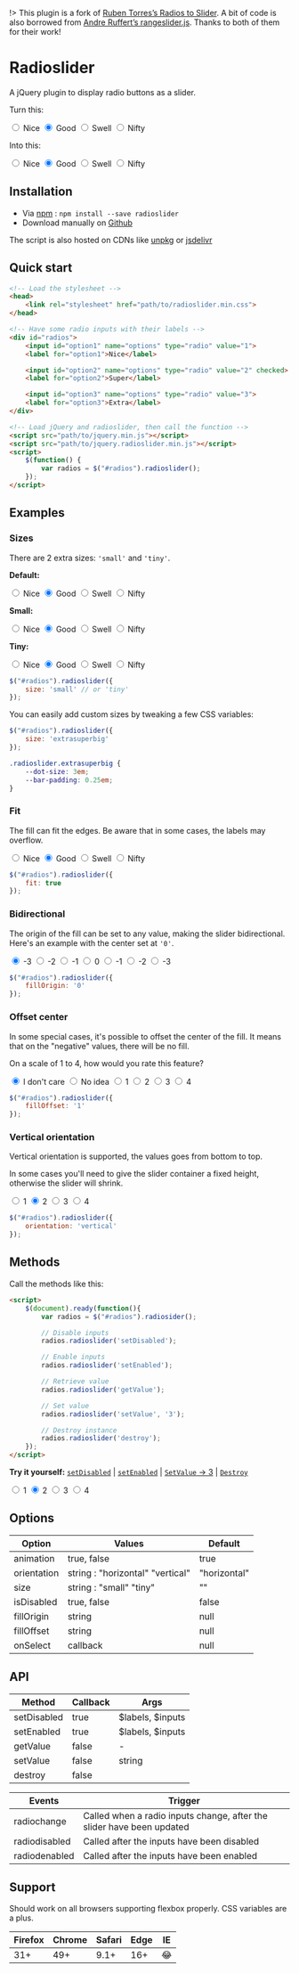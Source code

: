 !> This plugin is a fork of [Ruben Torres’s Radios to Slider](http://rubentd.com/radios-to-slider).
A bit of code is also borrowed from [Andre Ruffert’s rangeslider.js](https://rangeslider.js.org/).
Thanks to both of them for their work!

# Radioslider

A jQuery plugin to display radio buttons as a slider.

Turn this:
<div>
<input id="opt1a" name="a" type="radio" value="nice">
<label for="opt1a">Nice</label>
<input id="opt2a" name="a" type="radio" value="good" checked>
<label for="opt2a">Good</label>
<input id="opt3a" name="a" type="radio" value="swell">
<label for="opt3a">Swell</label>
<input id="opt4a" name="a" type="radio" value="nifty">
<label for="opt4a">Nifty</label>
</div>

Into this:
<div id="radios-basic">
<input id="opt1b" name="b" type="radio" value="nice">
<label for="opt1b">Nice</label>
<input id="opt2b" name="b" type="radio" value="good" checked>
<label for="opt2b">Good</label>
<input id="opt3b" name="b" type="radio" value="swell">
<label for="opt3b">Swell</label>
<input id="opt4b" name="b" type="radio" value="nifty">
<label for="opt4b">Nifty</label>
</div>

## Installation

* Via [npm](https://www.npmjs.org/) : ```npm install --save radioslider```
* Download manually on [Github](https://github.com/tcharlss/radioslider/releases)

The script is also hosted on CDNs like [unpkg](https://unpkg.com/radioslider) or [jsdelivr](https://www.jsdelivr.com/package/npm/radioslider?path=dist)

## Quick start

```html
<!-- Load the stylesheet -->
<head>
    <link rel="stylesheet" href="path/to/radioslider.min.css">
</head>

<!-- Have some radio inputs with their labels -->
<div id="radios">
    <input id="option1" name="options" type="radio" value="1">
    <label for="option1">Nice</label>

    <input id="option2" name="options" type="radio" value="2" checked>
    <label for="option2">Super</label>

    <input id="option3" name="options" type="radio" value="3">
    <label for="option3">Extra</label>
</div>

<!-- Load jQuery and radioslider, then call the function -->
<script src="path/to/jquery.min.js"></script>
<script src="path/to/jquery.radioslider.min.js"></script>
<script>
    $(function() {
        var radios = $("#radios").radioslider();
    });
</script>
```

## Examples

### Sizes

There are 2 extra sizes: `'small'` and `'tiny'`.

**Default:**

<div id="radios-medium">
<input id="opt1e" name="e" type="radio" value="nice">
<label for="opt1e">Nice</label>
<input id="opt2e" name="e" type="radio" value="good" checked>
<label for="opt2e">Good</label>
<input id="opt3e" name="e" type="radio" value="swell">
<label for="opt3e">Swell</label>
<input id="opt4e" name="e" type="radio" value="nifty">
<label for="opt4e">Nifty</label>
</div>

**Small:**

<div id="radios-small">
<input id="opt1c" name="c" type="radio" value="nice">
<label for="opt1c">Nice</label>
<input id="opt2c" name="c" type="radio" value="good" checked>
<label for="opt2c">Good</label>
<input id="opt3c" name="c" type="radio" value="swell">
<label for="opt3c">Swell</label>
<input id="opt4c" name="c" type="radio" value="nifty">
<label for="opt4c">Nifty</label>
</div>

**Tiny:**

<div id="radios-tiny">
<input id="opt1d" name="d" type="radio" value="nice">
<label for="opt1d">Nice</label>
<input id="opt2d" name="d" type="radio" value="good" checked>
<label for="opt2d">Good</label>
<input id="opt3d" name="d" type="radio" value="swell">
<label for="opt3d">Swell</label>
<input id="opt4d" name="d" type="radio" value="nifty">
<label for="opt4d">Nifty</label>
</div>

```javascript
$("#radios").radioslider({
    size: 'small' // or 'tiny'
});
```

You can easily add custom sizes by tweaking a few CSS variables:

```javascript
$("#radios").radioslider({
    size: 'extrasuperbig'
});
```

```css
.radioslider.extrasuperbig {
    --dot-size: 3em;
    --bar-padding: 0.25em;
}
```

### Fit

The fill can fit the edges. Be aware that in some cases, the labels may overflow.

<div id="radios-fit">
<input id="opt1f" name="f" type="radio" value="nice">
<label for="opt1f">Nice</label>
<input id="opt2f" name="f" type="radio" value="good" checked>
<label for="opt2f">Good</label>
<input id="opt3f" name="f" type="radio" value="swell">
<label for="opt3f">Swell</label>
<input id="opt4f" name="f" type="radio" value="nifty">
<label for="opt4f">Nifty</label>
</div>

```javascript
$("#radios").radioslider({
    fit: true
});
```

### Bidirectional

The origin of the fill can be set to any value, making the slider bidirectional. Here's an example with the center set at `'0'`.

<div id="radios-fillorigin">
<input id="opt1g" name="g" type="radio" value="-3" checked>
<label for="opt1g">-3</label>
<input id="opt2g" name="g" type="radio" value="-2">
<label for="opt2g">-2</label>
<input id="opt3g" name="g" type="radio" value="-1">
<label for="opt3g">-1</label>
<input id="opt4g" name="g" type="radio" value="0">
<label for="opt4g">0</label>
<input id="opt5g" name="g" type="radio" value="1">
<label for="opt5g">-1</label>
<input id="opt6g" name="g" type="radio" value="2">
<label for="opt6g">-2</label>
<input id="opt7g" name="g" type="radio" value="3">
<label for="opt7g">-3</label>
</div>

```javascript
$("#radios").radioslider({
    fillOrigin: '0'
});
```

### Offset center

In some special cases, it's possible to offset the center of the fill. It means that on the "negative" values, there will be no fill.

On a scale of 1 to 4, how would you rate this feature?

<div id="radios-filloffset">
<input id="opt1h" name="h" type="radio" value="-3" checked>
<label for="opt1h">I don't care</label>
<input id="opt2h" name="h" type="radio" value="-2">
<label for="opt2h">No idea</label>
<input id="opt4h" name="h" type="radio" value="1">
<label for="opt4h">1</label>
<input id="opt5h" name="h" type="radio" value="2">
<label for="opt5h">2</label>
<input id="opt6h" name="h" type="radio" value="3">
<label for="opt6h">3</label>
<input id="opt3h" name="h" type="radio" value="4">
<label for="opt3h">4</label>
</div>

```javascript
$("#radios").radioslider({
    fillOffset: '1'
});
```

### Vertical orientation

Vertical orientation is supported, the values goes from bottom to top.

In some cases you'll need to give the slider container a fixed height, otherwise the slider will shrink.

<div id="radios-vertical">
<input id="opt1i" name="i" type="radio" value="1">
<label for="opt1i">1</label>
<input id="opt2i" name="i" type="radio" value="2" checked>
<label for="opt2i">2</label>
<input id="opt3i" name="i" type="radio" value="3">
<label for="opt3i">3</label>
<input id="opt4i" name="i" type="radio" value="4">
<label for="opt4i">4</label>
</div>

```javascript
$("#radios").radioslider({
    orientation: 'vertical'
});
```


## Methods

Call the methods like this:

```html
<script>
    $(document).ready(function(){
        var radios = $("#radios").radiosider();

        // Disable inputs
        radios.radioslider('setDisabled');

        // Enable inputs
        radios.radioslider('setEnabled');

        // Retrieve value
        radios.radioslider('getValue');

        // Set value
        radios.radioslider('setValue', '3');

        // Destroy instance
        radios.radioslider('destroy');
    });
</script>
```

**Try it yourself:** [`setDisabled`](disable ':ignore') | [`setEnabled`](enable ':ignore') | [`SetValue` → 3](value ':ignore') | [`Destroy`](destroy ':ignore')

<div id="radios-methods">
<input id="opt1j" name="j" type="radio" value="1">
<label for="opt1j">1</label>
<input id="opt2j" name="j" type="radio" value="2" checked>
<label for="opt2j">2</label>
<input id="opt3j" name="j" type="radio" value="3">
<label for="opt3j">3</label>
<input id="opt4j" name="j" type="radio" value="4">
<label for="opt4j">4</label>
</div>

## Options

Option       | Values      | Default
------------ | ----------- | --------
animation    | true, false | true
orientation  | string : "horizontal" "vertical" | "horizontal"
size         | string : "small" "tiny" | ""
isDisabled   | true, false | false
fillOrigin   | string      | null
fillOffset   | string      | null
onSelect     | callback    | null

## API

Method      | Callback | Args
----------- | -------- | ----------------
setDisabled | true     | $labels, $inputs
setEnabled  | true     | $labels, $inputs
getValue    | false    | -
setValue    | false    | string
destroy     | false    |

Events        | Trigger
------------- | -------------
radiochange   | Called when a radio inputs change, after the slider have been updated
radiodisabled | Called after the inputs have been disabled
radiodenabled | Called after the inputs have been enabled

## Support

Should work on all browsers supporting flexbox properly.
CSS variables are a plus.

Firefox | Chrome | Safari | Edge | IE
--------|--------|--------|------|----
31+     | 49+    | 9.1+   |  16+ | 😂

<script>
  $('#radios-basic').radioslider();
  $('#radios-small').radioslider({size:'small'});
  $('#radios-tiny').radioslider({size:'tiny'});
  $('#radios-medium').radioslider();
  $('#radios-fit').radioslider({fit:true});
  $('#radios-fillorigin').radioslider({fillOrigin:'0'});
  $('#radios-filloffset').radioslider({fillOffset:'1'});
  $('#radios-vertical').radioslider({orientation:'vertical'});
  var $r = $('#radios-methods').radioslider();
  $('a[href=enable]').click(function(){$r.radioslider('setEnabled');return false});
  $('a[href=disable]').click(function(){$r.radioslider('setDisabled');return false});
  $('a[href=value]').click(function(){$r.radioslider('setValue', '3');return false});
  $('a[href=destroy]').click(function(){$r.radioslider('destroy');return false});
</script>
<style>
.radioslider.extrasuperbig {
    --dot-size: 4em;
    --bar-padding: 0.25em;
}
</style>